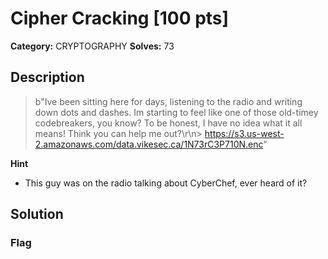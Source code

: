 # Cipher Cracking [100 pts]

**Category:** CRYPTOGRAPHY
**Solves:** 73

## Description
>b"Ive been sitting here for days, listening to the radio and writing down dots and dashes. Im starting to feel like one of those old-timey codebreakers, you know? To be honest, I have no idea what it all means! Think you can help me out?\r\n> https://s3.us-west-2.amazonaws.com/data.vikesec.ca/1N73rC3P710N.enc"

**Hint**
* This guy was on the radio talking about CyberChef, ever heard of it?

## Solution

### Flag

